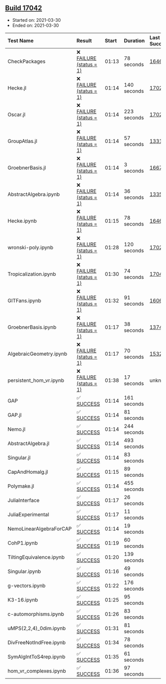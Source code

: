 ## [Build 17042](https://oscarci.mathematik.uni-kl.de/job/oscar/17042/)

* Started on: 2021-03-30
* Ended on: 2021-03-30

| Test Name    | Result | Start | Duration | Last Success | First Failure |
|:-------------|:-------|:------|:---------|:-------------|:--------------|
| CheckPackages | ❌ [FAILURE (status = 1)](https://oscarci.mathematik.uni-kl.de/job/oscar/17042/artifact/logs/build-17042/CheckPackages.log) | 01:13 | 78 seconds | [16463](https://oscarci.mathematik.uni-kl.de/job/oscar/16463/) | [16464](https://oscarci.mathematik.uni-kl.de/job/oscar/16464/) |
| Hecke.jl | ❌ [FAILURE (status = 1)](https://oscarci.mathematik.uni-kl.de/job/oscar/17042/artifact/logs/build-17042/Hecke.jl.log) | 01:14 | 140 seconds | [17022](https://oscarci.mathematik.uni-kl.de/job/oscar/17022/) | [17023](https://oscarci.mathematik.uni-kl.de/job/oscar/17023/) |
| Oscar.jl | ❌ [FAILURE (status = 1)](https://oscarci.mathematik.uni-kl.de/job/oscar/17042/artifact/logs/build-17042/Oscar.jl.log) | 01:14 | 223 seconds | [17022](https://oscarci.mathematik.uni-kl.de/job/oscar/17022/) | [17023](https://oscarci.mathematik.uni-kl.de/job/oscar/17023/) |
| GroupAtlas.jl | ❌ [FAILURE (status = 1)](https://oscarci.mathematik.uni-kl.de/job/oscar/17042/artifact/logs/build-17042/GroupAtlas.jl.log) | 01:14 | 57 seconds | [13311](https://oscarci.mathematik.uni-kl.de/job/oscar/13311/) | [13312](https://oscarci.mathematik.uni-kl.de/job/oscar/13312/) |
| GroebnerBasis.jl | ❌ [FAILURE (status = 1)](https://oscarci.mathematik.uni-kl.de/job/oscar/17042/artifact/logs/build-17042/GroebnerBasis.jl.log) | 01:14 | 3 seconds | [16676](https://oscarci.mathematik.uni-kl.de/job/oscar/16676/) | [16677](https://oscarci.mathematik.uni-kl.de/job/oscar/16677/) |
| AbstractAlgebra.ipynb | ❌ [FAILURE (status = 1)](https://oscarci.mathematik.uni-kl.de/job/oscar/17042/artifact/logs/build-17042/AbstractAlgebra.ipynb.log) | 01:14 | 36 seconds | [13355](https://oscarci.mathematik.uni-kl.de/job/oscar/13355/) | [13356](https://oscarci.mathematik.uni-kl.de/job/oscar/13356/) |
| Hecke.ipynb | ❌ [FAILURE (status = 1)](https://oscarci.mathematik.uni-kl.de/job/oscar/17042/artifact/logs/build-17042/Hecke.ipynb.log) | 01:15 | 78 seconds | [16463](https://oscarci.mathematik.uni-kl.de/job/oscar/16463/) | [16464](https://oscarci.mathematik.uni-kl.de/job/oscar/16464/) |
| wronski-poly.ipynb | ❌ [FAILURE (status = 1)](https://oscarci.mathematik.uni-kl.de/job/oscar/17042/artifact/logs/build-17042/wronski-poly.ipynb.log) | 01:28 | 120 seconds | [17026](https://oscarci.mathematik.uni-kl.de/job/oscar/17026/) | [17027](https://oscarci.mathematik.uni-kl.de/job/oscar/17027/) |
| Tropicalization.ipynb | ❌ [FAILURE (status = 1)](https://oscarci.mathematik.uni-kl.de/job/oscar/17042/artifact/logs/build-17042/Tropicalization.ipynb.log) | 01:30 | 74 seconds | [17040](https://oscarci.mathematik.uni-kl.de/job/oscar/17040/) | [17041](https://oscarci.mathematik.uni-kl.de/job/oscar/17041/) |
| GITFans.ipynb | ❌ [FAILURE (status = 1)](https://oscarci.mathematik.uni-kl.de/job/oscar/17042/artifact/logs/build-17042/GITFans.ipynb.log) | 01:32 | 91 seconds | [16068](https://oscarci.mathematik.uni-kl.de/job/oscar/16068/) | [16069](https://oscarci.mathematik.uni-kl.de/job/oscar/16069/) |
| GroebnerBasis.ipynb | ❌ [FAILURE (status = 1)](https://oscarci.mathematik.uni-kl.de/job/oscar/17042/artifact/logs/build-17042/GroebnerBasis.ipynb.log) | 01:17 | 38 seconds | [13748](https://oscarci.mathematik.uni-kl.de/job/oscar/13748/) | [13749](https://oscarci.mathematik.uni-kl.de/job/oscar/13749/) |
| AlgebraicGeometry.ipynb | ❌ [FAILURE (status = 1)](https://oscarci.mathematik.uni-kl.de/job/oscar/17042/artifact/logs/build-17042/AlgebraicGeometry.ipynb.log) | 01:17 | 70 seconds | [15322](https://oscarci.mathematik.uni-kl.de/job/oscar/15322/) | [15323](https://oscarci.mathematik.uni-kl.de/job/oscar/15323/) |
| persistent_hom_vr.ipynb | ❌ [FAILURE (status = 1)](https://oscarci.mathematik.uni-kl.de/job/oscar/17042/artifact/logs/build-17042/persistent_hom_vr.ipynb.log) | 01:38 | 17 seconds | unknown | unknown |
| GAP | ✅ [SUCCESS](https://oscarci.mathematik.uni-kl.de/job/oscar/17042/artifact/logs/build-17042/GAP.log) | 01:14 | 161 seconds |  |  |
| GAP.jl | ✅ [SUCCESS](https://oscarci.mathematik.uni-kl.de/job/oscar/17042/artifact/logs/build-17042/GAP.jl.log) | 01:14 | 81 seconds |  |  |
| Nemo.jl | ✅ [SUCCESS](https://oscarci.mathematik.uni-kl.de/job/oscar/17042/artifact/logs/build-17042/Nemo.jl.log) | 01:14 | 244 seconds |  |  |
| AbstractAlgebra.jl | ✅ [SUCCESS](https://oscarci.mathematik.uni-kl.de/job/oscar/17042/artifact/logs/build-17042/AbstractAlgebra.jl.log) | 01:14 | 493 seconds |  |  |
| Singular.jl | ✅ [SUCCESS](https://oscarci.mathematik.uni-kl.de/job/oscar/17042/artifact/logs/build-17042/Singular.jl.log) | 01:14 | 83 seconds |  |  |
| CapAndHomalg.jl | ✅ [SUCCESS](https://oscarci.mathematik.uni-kl.de/job/oscar/17042/artifact/logs/build-17042/CapAndHomalg.jl.log) | 01:15 | 89 seconds |  |  |
| Polymake.jl | ✅ [SUCCESS](https://oscarci.mathematik.uni-kl.de/job/oscar/17042/artifact/logs/build-17042/Polymake.jl.log) | 01:14 | 455 seconds |  |  |
| JuliaInterface | ✅ [SUCCESS](https://oscarci.mathematik.uni-kl.de/job/oscar/17042/artifact/logs/build-17042/JuliaInterface.log) | 01:17 | 26 seconds |  |  |
| JuliaExperimental | ✅ [SUCCESS](https://oscarci.mathematik.uni-kl.de/job/oscar/17042/artifact/logs/build-17042/JuliaExperimental.log) | 01:17 | 11 seconds |  |  |
| NemoLinearAlgebraForCAP | ✅ [SUCCESS](https://oscarci.mathematik.uni-kl.de/job/oscar/17042/artifact/logs/build-17042/NemoLinearAlgebraForCAP.log) | 01:14 | 19 seconds |  |  |
| CohP1.ipynb | ✅ [SUCCESS](https://oscarci.mathematik.uni-kl.de/job/oscar/17042/artifact/logs/build-17042/CohP1.ipynb.log) | 01:19 | 60 seconds |  |  |
| TiltingEquivalence.ipynb | ✅ [SUCCESS](https://oscarci.mathematik.uni-kl.de/job/oscar/17042/artifact/logs/build-17042/TiltingEquivalence.ipynb.log) | 01:20 | 139 seconds |  |  |
| Singular.ipynb | ✅ [SUCCESS](https://oscarci.mathematik.uni-kl.de/job/oscar/17042/artifact/logs/build-17042/Singular.ipynb.log) | 01:16 | 49 seconds |  |  |
| g-vectors.ipynb | ✅ [SUCCESS](https://oscarci.mathematik.uni-kl.de/job/oscar/17042/artifact/logs/build-17042/g-vectors.ipynb.log) | 01:22 | 176 seconds |  |  |
| K3-16.ipynb | ✅ [SUCCESS](https://oscarci.mathematik.uni-kl.de/job/oscar/17042/artifact/logs/build-17042/K3-16.ipynb.log) | 01:25 | 95 seconds |  |  |
| c-automorphisms.ipynb | ✅ [SUCCESS](https://oscarci.mathematik.uni-kl.de/job/oscar/17042/artifact/logs/build-17042/c-automorphisms.ipynb.log) | 01:26 | 83 seconds |  |  |
| uMPS(2,2,4)_0dim.ipynb | ✅ [SUCCESS](https://oscarci.mathematik.uni-kl.de/job/oscar/17042/artifact/logs/build-17042/uMPS-2-2-4-_0dim.ipynb.log) | 01:31 | 81 seconds |  |  |
| DivFreeNotIndFree.ipynb | ✅ [SUCCESS](https://oscarci.mathematik.uni-kl.de/job/oscar/17042/artifact/logs/build-17042/DivFreeNotIndFree.ipynb.log) | 01:34 | 78 seconds |  |  |
| SymAlgIntToS4rep.ipynb | ✅ [SUCCESS](https://oscarci.mathematik.uni-kl.de/job/oscar/17042/artifact/logs/build-17042/SymAlgIntToS4rep.ipynb.log) | 01:35 | 61 seconds |  |  |
| hom_vr_complexes.ipynb | ✅ [SUCCESS](https://oscarci.mathematik.uni-kl.de/job/oscar/17042/artifact/logs/build-17042/hom_vr_complexes.ipynb.log) | 01:36 | 97 seconds |  |  |
